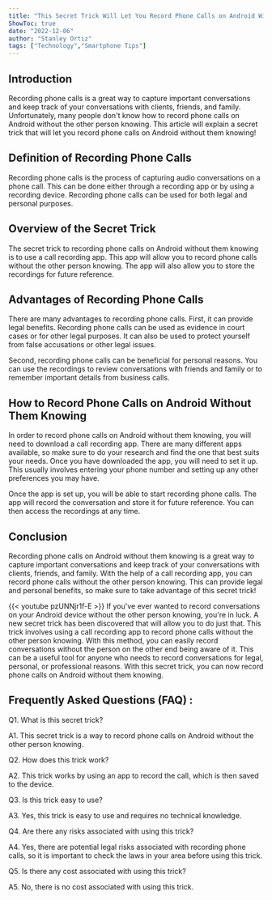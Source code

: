```yaml
---
title: "This Secret Trick Will Let You Record Phone Calls on Android Without Them Knowing!"
ShowToc: true 
date: "2022-12-06"
author: "Stanley Ortiz" 
tags: ["Technology","Smartphone Tips"]
---
```

## Introduction

Recording phone calls is a great way to capture important conversations and keep track of your conversations with clients, friends, and family. Unfortunately, many people don't know how to record phone calls on Android without the other person knowing. This article will explain a secret trick that will let you record phone calls on Android without them knowing!

## Definition of Recording Phone Calls

Recording phone calls is the process of capturing audio conversations on a phone call. This can be done either through a recording app or by using a recording device. Recording phone calls can be used for both legal and personal purposes.

## Overview of the Secret Trick

The secret trick to recording phone calls on Android without them knowing is to use a call recording app. This app will allow you to record phone calls without the other person knowing. The app will also allow you to store the recordings for future reference.

## Advantages of Recording Phone Calls

There are many advantages to recording phone calls. First, it can provide legal benefits. Recording phone calls can be used as evidence in court cases or for other legal purposes. It can also be used to protect yourself from false accusations or other legal issues.

Second, recording phone calls can be beneficial for personal reasons. You can use the recordings to review conversations with friends and family or to remember important details from business calls.

## How to Record Phone Calls on Android Without Them Knowing

In order to record phone calls on Android without them knowing, you will need to download a call recording app. There are many different apps available, so make sure to do your research and find the one that best suits your needs. Once you have downloaded the app, you will need to set it up. This usually involves entering your phone number and setting up any other preferences you may have.

Once the app is set up, you will be able to start recording phone calls. The app will record the conversation and store it for future reference. You can then access the recordings at any time.

## Conclusion

Recording phone calls on Android without them knowing is a great way to capture important conversations and keep track of your conversations with clients, friends, and family. With the help of a call recording app, you can record phone calls without the other person knowing. This can provide legal and personal benefits, so make sure to take advantage of this secret trick!

{{< youtube pzUNNjr1f-E >}} 
If you've ever wanted to record conversations on your Android device without the other person knowing, you're in luck. A new secret trick has been discovered that will allow you to do just that. This trick involves using a call recording app to record phone calls without the other person knowing. With this method, you can easily record conversations without the person on the other end being aware of it. This can be a useful tool for anyone who needs to record conversations for legal, personal, or professional reasons. With this secret trick, you can now record phone calls on Android without them knowing.

## Frequently Asked Questions (FAQ) :
Q1. What is this secret trick?

A1. This secret trick is a way to record phone calls on Android without the other person knowing.

Q2. How does this trick work?

A2. This trick works by using an app to record the call, which is then saved to the device.

Q3. Is this trick easy to use?

A3. Yes, this trick is easy to use and requires no technical knowledge.

Q4. Are there any risks associated with using this trick?

A4. Yes, there are potential legal risks associated with recording phone calls, so it is important to check the laws in your area before using this trick.

Q5. Is there any cost associated with using this trick?

A5. No, there is no cost associated with using this trick.


